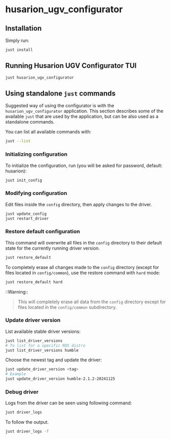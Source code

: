 # husarion_ugv_configurator

## Installation

Simply run:

```bash
just install
```

## Running Husarion UGV Configurator TUI

```bash
just husarion_ugv_configurator
```

## Using standalone `just` commands

Suggested way of using the configurator is with the `husarion_ugv_configurator` application. This section describes some of the available `just` that are used by the application, but can be also used as a standalone commands.

You can list all available commands with:

```bash
just --list
```

### Initializing configuration

To initialize the configuration, run (you will be asked for password, default: husarion):

```bash
just init_config
```

### Modifying configuration

Edit files inside the `config` directory, then apply changes to the driver.

```bash
just update_config
just restart_driver
```

### Restore default configuration

This command will overwrite all files in the `config` directory to their default state for the currently running driver version.

```bash
just restore_default
```

To completely erase all changes made to the `config` directory (except for files located in `config/common`), use the restore command with `hard` mode:

```bash
just restore_default hard
```

::Warning::
> This will completely erase all data from the `config` directory except for files located in the `config/common` subdirectory.

### Update driver version

List available stable driver versions:

```bash
just list_driver_versions
# To list for a specific ROS distro
just list_driver_versions humble
```

Choose the newest tag and update the driver:

```bash
just update_driver_version <tag>
# Example
just update_driver_version humble-2.1.2-20241125
```

### Debug driver

Logs from the driver can be seen using following command:

```bash
just driver_logs
```

To follow the output.

```bash
just driver_logs -f
```

